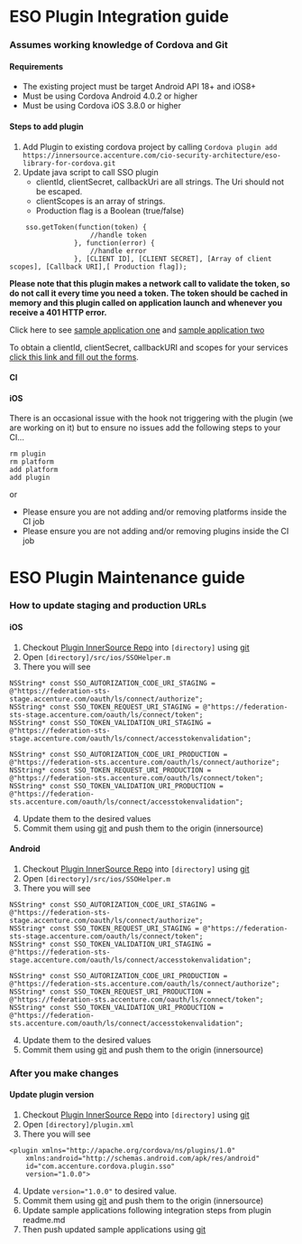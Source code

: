 # ESO Plugin Integration guide

### Assumes working knowledge of Cordova and Git

#### Requirements

* The existing project must be target Android API 18+ and iOS8+
* Must be using Cordova Android 4.0.2 or higher
* Must be using Cordova iOS 3.8.0 or higher

#### Steps to add plugin
1.	Add Plugin to existing cordova project by calling ```Cordova plugin add https://innersource.accenture.com/cio-security-architecture/eso-library-for-cordova.git```
2.	Update java script to call SSO plugin 
	* clientId, clientSecret, callbackUri are all strings. The Uri should not be escaped.
	* clientScopes is an array of strings.
	* Production flag is a Boolean (true/false)
```
	sso.getToken(function(token) {
					//handle token
                }, function(error) {
					//handle error
                }, [CLIENT ID], [CLIENT SECRET], [Array of client scopes], [Callback URI],[ Production flag]);
```

**Please note that this plugin makes a network call to validate the token, so do not call it every time you need a token. The token should be cached in memory and this plugin called on application launch and whenever you receive a 401 HTTP error.**

Click here to see [sample application one] and [sample application two]

To obtain a clientId, clientSecret, callbackURI and scopes for your services [click this link and fill out the forms].

#### CI

#### iOS
There is an occasional issue with the hook not triggering with the plugin (we are working on it) but to ensure no issues add the following steps to your CI…

```
rm plugin
rm platform
add platform
add plugin
```

or

* Please ensure you are not adding and/or removing platforms inside the CI job
* Please ensure you are not adding and/or removing plugins inside the CI job


# ESO Plugin Maintenance guide

### 	How to update staging and production URLs

#### iOS

1.	Checkout [Plugin InnerSource Repo] into ```[directory]``` using [git]
2.	Open ```[directory]/src/ios/SSOHelper.m``` 
3.	There you will see
```
NSString* const SSO_AUTORIZATION_CODE_URI_STAGING = @"https://federation-sts-stage.accenture.com/oauth/ls/connect/authorize";
NSString* const SSO_TOKEN_REQUEST_URI_STAGING = @"https://federation-sts-stage.accenture.com/oauth/ls/connect/token";
NSString* const SSO_TOKEN_VALIDATION_URI_STAGING = @"https://federation-sts-stage.accenture.com/oauth/ls/connect/accesstokenvalidation";

NSString* const SSO_AUTORIZATION_CODE_URI_PRODUCTION = @"https://federation-sts.accenture.com/oauth/ls/connect/authorize";
NSString* const SSO_TOKEN_REQUEST_URI_PRODUCTION = @"https://federation-sts.accenture.com/oauth/ls/connect/token";
NSString* const SSO_TOKEN_VALIDATION_URI_PRODUCTION = @"https://federation-sts.accenture.com/oauth/ls/connect/accesstokenvalidation";
```
4.	Update them to the desired values
5.	Commit them using [git] and push them to the origin (innersource)

#### Android

1.	Checkout [Plugin InnerSource Repo] into ```[directory]``` using [git]
2.	Open ```[directory]/src/ios/SSOHelper.m``` 
3.	There you will see
```
NSString* const SSO_AUTORIZATION_CODE_URI_STAGING = @"https://federation-sts-stage.accenture.com/oauth/ls/connect/authorize";
NSString* const SSO_TOKEN_REQUEST_URI_STAGING = @"https://federation-sts-stage.accenture.com/oauth/ls/connect/token";
NSString* const SSO_TOKEN_VALIDATION_URI_STAGING = @"https://federation-sts-stage.accenture.com/oauth/ls/connect/accesstokenvalidation";

NSString* const SSO_AUTORIZATION_CODE_URI_PRODUCTION = @"https://federation-sts.accenture.com/oauth/ls/connect/authorize";
NSString* const SSO_TOKEN_REQUEST_URI_PRODUCTION = @"https://federation-sts.accenture.com/oauth/ls/connect/token";
NSString* const SSO_TOKEN_VALIDATION_URI_PRODUCTION = @"https://federation-sts.accenture.com/oauth/ls/connect/accesstokenvalidation";
```
4.	Update them to the desired values
5.	Commit them using [git] and push them to the origin (innersource)

### After you make changes

#### Update plugin version

1.	Checkout [Plugin InnerSource Repo] into ```[directory]``` using [git]
2.	Open ```[directory]/plugin.xml``` 
3. There you will see
```
<plugin xmlns="http://apache.org/cordova/ns/plugins/1.0"
	xmlns:android="http://schemas.android.com/apk/res/android"
	id="com.accenture.cordova.plugin.sso"
	version="1.0.0">
```
4. Update ```version="1.0.0"``` to desired value.
5.	Commit them using [git] and push them to the origin (innersource)
6. Update sample applications following integration steps from plugin readme.md
7. Then push updated sample applications using [git]

 [click this link and fill out the forms]:https://ts.accenture.com/sites/FIM/EnterpriseSignOn/_layouts/15/start.aspx#/Lists/Mobile%20Client%20Form/AllItems.aspx
 [sample application one]:https://innersource.accenture.com/cio-security-architecture/eso-cordova-sso-example-1/
 [sample application two]:https://innersource.accenture.com/cio-security-architecture/eso-cordova-sso-example-2/
[Plugin InnerSource Repo]:https://innersource.accenture.com/cio-security-architecture/eso-library-for-cordova.git
[git]:https://git-scm.com/documentation